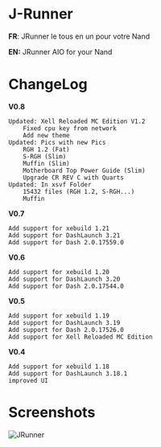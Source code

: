 # J-Runner

**FR**: JRunner le tous en un pour votre Nand

**EN:** JRunner AIO for your Nand 

# ChangeLog

**V0.8**

    Updated: Xell Reloaded MC Edition V1.2
        Fixed cpu key from network
        Add new theme
    Updated: Pics with new Pics
        RGH 1.2 (Fat)
        S-RGH (Slim)
        Muffin (Slim)
        Motherboard Top Power Guide (Slim)
        Upgrade CR REV C with Quarts
    Updated: In xsvf Folder
        15432 files (RGH 1.2, S-RGH...)
        Muffin

**V0.7**

    Add support for xebuild 1.21
    Add support for DashLaunch 3.21
    Add support for Dash 2.0.17559.0

**V0.6**

    Add support for xebuild 1.20
    Add support for DashLaunch 3.20
    Add support for Dash 2.0.17544.0

**V0.5**

    Add support for xebuild 1.19
    Add support for DashLaunch 3.19
    Add support for Dash 2.0.17526.0
    Add support for Xell Reloaded MC Edition

**V0.4**

    Add support for xebuild 1.18
    Add support for DashLaunch 3.18.1
    improved UI

# Screenshots

![JRunner](https://github.com/BenMitnicK/J-Runner/assets/2843334/cd827926-30c3-43a9-a571-be58a3b3787c)

